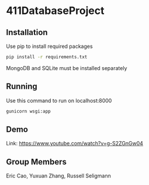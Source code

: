 # 411DatabaseProject

## Installation

Use pip to install required packages

```bash
pip install -r requirements.txt
```

MongoDB and SQLite must be installed separately

## Running

Use this command to run on localhost:8000

```bash
gunicorn wsgi:app
```

## Demo
Link: https://www.youtube.com/watch?v=g-S2ZGnGw04

## Group Members

Eric Cao, Yuxuan Zhang, Russell Seligmann

